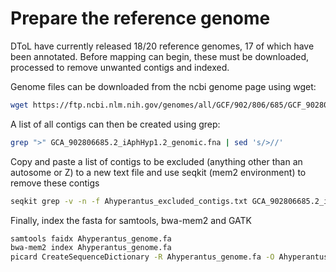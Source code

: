 # Prepare the reference genome

DToL have currently released 18/20 reference genomes, 17 of which have been annotated. Before mapping can begin, these must be downloaded, processed to remove unwanted contigs and indexed.

Genome files can be downloaded from the ncbi genome page using wget:
```bash
wget https://ftp.ncbi.nlm.nih.gov/genomes/all/GCF/902/806/685/GCF_902806685.2_iAphHyp1.2/GCF_902806685.2_iAphHyp1.2_genomic.fna.gz
```
A list of all contigs can then be created using grep:
```bash
grep ">" GCA_902806685.2_iAphHyp1.2_genomic.fna | sed 's/>//'
```

Copy and paste a list of contigs to be excluded (anything other than an autosome or Z) to a new text file and use seqkit (mem2 environment) to remove these contigs
```bash
seqkit grep -v -n -f Ahyperantus_excluded_contigs.txt GCA_902806685.2_iAphHyp1.2_genomic.fna > Ahyperantus_genome.fa
```
Finally, index the fasta for samtools, bwa-mem2 and GATK
```bash
samtools faidx Ahyperantus_genome.fa
bwa-mem2 index Ahyperantus_genome.fa
picard CreateSequenceDictionary -R Ahyperantus_genome.fa -O Ahyperantus_genome.dict
```

